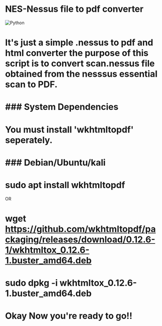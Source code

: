 # NES-Nessus file to pdf converter

![Python](https://img.shields.io/badge/Python-3.10-blue?logo=python&logoColor=yellow)


# It's just a simple .nessus to pdf and html converter the purpose of this script is to convert scan.nessus file obtained from the nesssus essential scan to PDF.

# ### System Dependencies

# You must install 'wkhtmltopdf' seperately.

# ### Debian/Ubuntu/kali

# sudo apt install wkhtmltopdf

OR

# wget https://github.com/wkhtmltopdf/packaging/releases/download/0.12.6-1/wkhtmltox_0.12.6-1.buster_amd64.deb

# sudo dpkg -i wkhtmltox_0.12.6-1.buster_amd64.deb

# Okay Now you're ready to go!!


